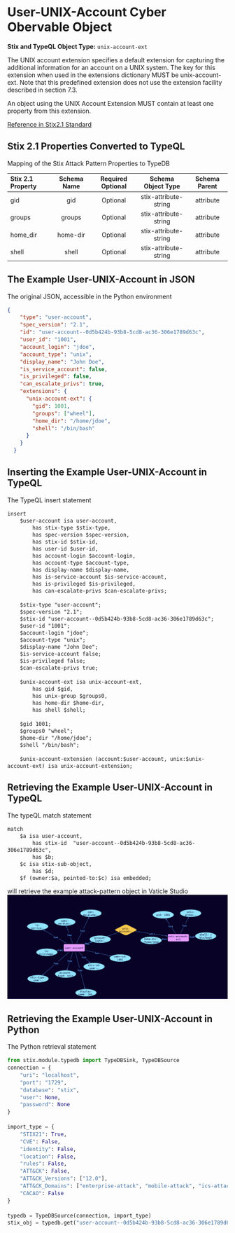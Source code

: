 # User-UNIX-Account Cyber Obervable Object

**Stix and TypeQL Object Type:**  `unix-account-ext`

The UNIX account extension specifies a default extension for capturing the additional information for an account on a UNIX system. The key for this extension when used in the extensions dictionary MUST be unix-account-ext. Note that this predefined extension does not use the extension facility described in section 7.3.

An object using the UNIX Account Extension MUST contain at least one property from this extension.

[Reference in Stix2.1 Standard](https://docs.oasis-open.org/cti/stix/v2.1/os/stix-v2.1-os.html#_hodiamlggpw5)
## Stix 2.1 Properties Converted to TypeQL
Mapping of the Stix Attack Pattern Properties to TypeDB

|  Stix 2.1 Property    |           Schema Name             | Required  Optional  |      Schema Object Type | Schema Parent  |
|:--------------------|:--------------------------------:|:------------------:|:------------------------:|:-------------:|
| gid |gid |Optional |  stix-attribute-string    |   attribute    |
| groups |groups |Optional |  stix-attribute-string    |   attribute    |
| home_dir |home-dir |Optional |  stix-attribute-string    |   attribute    |
| shell |shell |Optional |  stix-attribute-string    |   attribute    |

## The Example User-UNIX-Account in JSON
The original JSON, accessible in the Python environment
```json
{
    "type": "user-account",  
    "spec_version": "2.1",  
    "id": "user-account--0d5b424b-93b8-5cd8-ac36-306e1789d63c",  
    "user_id": "1001",  
    "account_login": "jdoe",  
    "account_type": "unix",  
    "display_name": "John Doe",  
    "is_service_account": false,  
    "is_privileged": false,  
    "can_escalate_privs": true,  
    "extensions": {  
      "unix-account-ext": {  
        "gid": 1001,  
        "groups": ["wheel"],  
        "home_dir": "/home/jdoe",  
        "shell": "/bin/bash"  
      }  
    }  
  }
```


## Inserting the Example User-UNIX-Account in TypeQL
The TypeQL insert statement
```typeql
insert 
    $user-account isa user-account,
        has stix-type $stix-type,
        has spec-version $spec-version,
        has stix-id $stix-id,
        has user-id $user-id,
        has account-login $account-login,
        has account-type $account-type,
        has display-name $display-name,
        has is-service-account $is-service-account,
        has is-privileged $is-privileged,
        has can-escalate-privs $can-escalate-privs;
    
    $stix-type "user-account";
    $spec-version "2.1";
    $stix-id "user-account--0d5b424b-93b8-5cd8-ac36-306e1789d63c";
    $user-id "1001";
    $account-login "jdoe";
    $account-type "unix";
    $display-name "John Doe";
    $is-service-account false;
    $is-privileged false;
    $can-escalate-privs true;
    
    $unix-account-ext isa unix-account-ext,
        has gid $gid,
        has unix-group $groups0,
        has home-dir $home-dir,
        has shell $shell;
        
    $gid 1001;
    $groups0 "wheel";
    $home-dir "/home/jdoe";
    $shell "/bin/bash";
    
    $unix-account-extension (account:$user-account, unix:$unix-account-ext) isa unix-account-extension;
```

## Retrieving the Example User-UNIX-Account in TypeQL
The typeQL match statement

```typeql
match
    $a isa user-account,
        has stix-id  "user-account--0d5b424b-93b8-5cd8-ac36-306e1789d63c",
        has $b;
    $c isa stix-sub-object,
        has $d;
    $f (owner:$a, pointed-to:$c) isa embedded;
```


will retrieve the example attack-pattern object in Vaticle Studio
![User-UNIX-Account Example](./img/user-account-unix.png)

## Retrieving the Example User-UNIX-Account  in Python
The Python retrieval statement

```python
from stix.module.typedb import TypeDBSink, TypeDBSource
connection = {
    "uri": "localhost",
    "port": "1729",
    "database": "stix",
    "user": None,
    "password": None
}

import_type = {
    "STIX21": True,
    "CVE": False,
    "identity": False,
    "location": False,
    "rules": False,
    "ATT&CK": False,
    "ATT&CK_Versions": ["12.0"],
    "ATT&CK_Domains": ["enterprise-attack", "mobile-attack", "ics-attack"],
    "CACAO": False
}

typedb = TypeDBSource(connection, import_type)
stix_obj = typedb.get("user-account--0d5b424b-93b8-5cd8-ac36-306e1789d63c")
```

